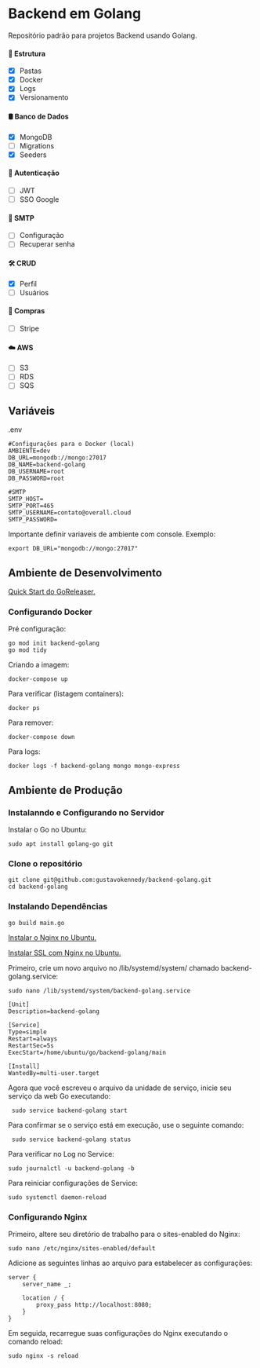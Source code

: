 # Backend em Golang
Repositório padrão para projetos Backend usando Golang.


#### 📁 Estrutura

- [x] Pastas
- [x] Docker
- [x] Logs
- [x] Versionamento

#### 🛢️ Banco de Dados

- [x] MongoDB
- [ ] Migrations
- [x] Seeders

#### 🔐 Autenticação

- [ ] JWT
- [ ] SSO Google

#### 📧 SMTP

- [ ] Configuração
- [ ] Recuperar senha

#### 🛠️ CRUD

- [x] Perfil
- [ ] Usuários

#### 🛒 Compras

- [ ] Stripe

#### ☁️ AWS

- [ ] S3
- [ ] RDS
- [ ] SQS

## Variáveis

.env
```shell
#Configurações para o Docker (local)
AMBIENTE=dev
DB_URL=mongodb://mongo:27017
DB_NAME=backend-golang
DB_USERNAME=root
DB_PASSWORD=root

#SMTP
SMTP_HOST=
SMTP_PORT=465
SMTP_USERNAME=contato@overall.cloud
SMTP_PASSWORD=
```

Importante definir variaveis de ambiente com console. Exemplo:

```shell
export DB_URL="mongodb://mongo:27017"
```

## Ambiente de Desenvolvimento

[Quick Start do GoReleaser.](https://goreleaser.com/quick-start/)

### Configurando Docker

Pré configuração:

```shell
go mod init backend-golang
go mod tidy
```

Criando a imagem:

```shell
docker-compose up
```

Para verificar (listagem containers):

```shell
docker ps
```

Para remover:

```shell
docker-compose down
```

Para logs:

```shell
docker logs -f backend-golang mongo mongo-express
```

## Ambiente de Produção
    
 ### Instalanndo e Configurando no Servidor

Instalar o Go no Ubuntu:

 ```shell
sudo apt install golang-go git
 ```

### Clone o repositório

```shell
git clone git@github.com:gustavokennedy/backend-golang.git
cd backend-golang
```

### Instalando Dependências

```shell
go build main.go
```

<a href="https://www.digitalocean.com/community/tutorials/how-to-install-nginx-on-ubuntu-22-04" target="_Blank">Instalar o Nginx no Ubuntu.</a>

<a href="https://www.digitalocean.com/community/tutorials/how-to-secure-nginx-with-let-s-encrypt-on-ubuntu-22-04" target="_Blank">Instalar SSL com Nginx no Ubuntu.</a>

Primeiro, crie um novo arquivo no /lib/systemd/system/ chamado backend-golang.service:

 ```shell
 sudo nano /lib/systemd/system/backend-golang.service
 ```
 
 ```shell
[Unit]
Description=backend-golang

[Service]
Type=simple
Restart=always
RestartSec=5s
ExecStart=/home/ubuntu/go/backend-golang/main

[Install]
WantedBy=multi-user.target
```

Agora que você escreveu o arquivo da unidade de serviço, inicie seu serviço da web Go executando:

```shell
 sudo service backend-golang start
 ```

Para confirmar se o serviço está em execução, use o seguinte comando:

```shell
 sudo service backend-golang status
 ```

Para verificar no Log no Service:

  ```shell
 sudo journalctl -u backend-golang -b
 ```

 Para reiniciar configurações de Service:

  ```shell
 sudo systemctl daemon-reload
 ```

 ### Configurando Nginx

 Primeiro, altere seu diretório de trabalho para o sites-enabled do Nginx:

```shell
sudo nano /etc/nginx/sites-enabled/default
 ```

Adicione as seguintes linhas ao arquivo para estabelecer as configurações:

```shell
server {
    server_name _;

    location / {
        proxy_pass http://localhost:8080;
    }
}
 ```

Em seguida, recarregue suas configurações do Nginx executando o comando reload:

```shell
sudo nginx -s reload
 ```
